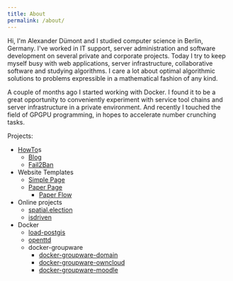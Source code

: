 ```yaml
---
title: About
permalink: /about/
---
```


Hi, I'm Alexander Dümont and I studied computer science in Berlin, Germany. I've worked in IT support, server administration and software development on several private and corporate projects. Today I try to keep myself busy with web applications, server infrastructure, collaborative software and studying algorithms. I care a lot about optimal algorithmic solutions to problems expressible in a mathematical fashion of any kind.

A couple of months ago I started working with Docker. I found it to be a great opportunity to conveniently experiment with service tool chains and server infrastructure in a private environment. And recently I touched the field of GPGPU programming, in hopes to accelerate number crunching tasks.

Projects:

 - [HowTo](/tag/howto/)s
   - [Blog](/tag/blog/)
   - [Fail2Ban](/tag/fail2ban/)
 - Website Templates
   - [Simple Page](/tag/simplepage/)
   - [Paper Page](/tag/paperpage/)
     - [Paper Flow](/tag/paperflow/)
 - Online projects
   - [spatial.election](/tag/spatial-election/)
   - [isdriven](/tag/isdriven/)
 - Docker
   - [load-postgis](/tag/load-postgis/)
   - [openttd](/weblog/2016/12/03/docker-openttd/)
   - docker-groupware
     - [docker-groupware-domain](/tag/domain/)
     - [docker-groupware-owncloud](/tag/owncloud/)
     - [docker-groupware-moodle](/tag/moodle/)
